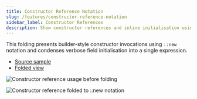 ```yaml
---
title: Constructor Reference Notation
slug: /features/constructor-reference-notation
sidebar_label: Constructor References
description: Show constructor references and inline initialisation using `::new` syntax.
---
```


This folding presents builder-style constructor invocations using `::new` notation and condenses verbose field initialisation into a single expression.

- [Source sample](https://github.com/AntoniRokitnicki/AdvancedExpressionFolding/blob/master/examples/data/ConstructorReferenceNotationTestData.java)
- [Folded view](https://github.com/AntoniRokitnicki/AdvancedExpressionFolding/blob/master/folded/ConstructorReferenceNotationTestData-folded.java)

![Constructor reference usage before folding](https://github.com/user-attachments/assets/2a139396-d7ea-43ae-b694-b10411e31c5a)

![Constructor reference folded to ::new notation](https://github.com/user-attachments/assets/ae24c082-d070-46ef-a051-b4cc5ec56dfe)

